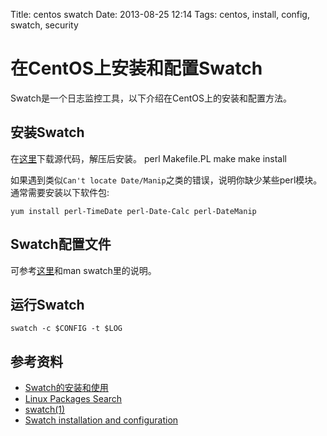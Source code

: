 Title: centos swatch 
Date: 2013-08-25 12:14
Tags: centos, install, config, swatch, security

# 在CentOS上安装和配置Swatch

Swatch是一个日志监控工具，以下介绍在CentOS上的安装和配置方法。

## 安装Swatch

在[这里](http://sourceforge.net/projects/swatch/)下载源代码，解压后安装。
    perl Makefile.PL
    make
    make install

如果遇到类似`Can't locate Date/Manip`之类的错误，说明你缺少某些perl模块。通常需要安装以下软件包:

	
	yum install perl-TimeDate perl-Date-Calc perl-DateManip


## Swatch配置文件

可参考[这里](http://www.suretecsystems.com/our_docs/proxy-guide-en/swatch-cfg.html)和man swatch里的说明。
## 运行Swatch

    swatch -c $CONFIG -t $LOG

## 参考资料

*  [Swatch的安装和使用](http://fanqiang.chinaunix.net/a5/b6/20010810/1500001102.html)
*  [Linux Packages Search](http://pkgs.org/)
*  [swatch(1)](http://linux.die.net/man/1/swatch)
*  [Swatch installation and configuration](http://www.suretecsystems.com/our_docs/proxy-guide-en/swatch-intro.html)

